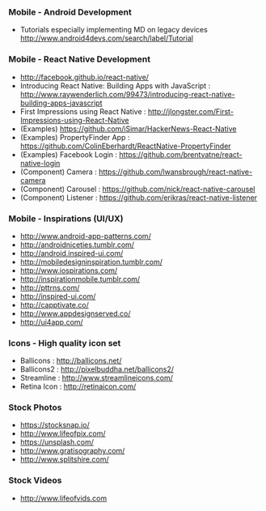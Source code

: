 ### Mobile - Android Development
- Tutorials especially implementing MD on legacy devices http://www.android4devs.com/search/label/Tutorial

### Mobile - React Native Development
- http://facebook.github.io/react-native/
- Introducing React Native: Building Apps with JavaScript : http://www.raywenderlich.com/99473/introducing-react-native-building-apps-javascript
- First Impressions using React Native : http://jlongster.com/First-Impressions-using-React-Native
- (Examples) https://github.com/iSimar/HackerNews-React-Native
- (Examples) PropertyFinder App : https://github.com/ColinEberhardt/ReactNative-PropertyFinder
- (Examples) Facebook Login : https://github.com/brentvatne/react-native-login
- (Component) Camera : https://github.com/lwansbrough/react-native-camera
- (Component) Carousel : https://github.com/nick/react-native-carousel
- (Component) Listener : https://github.com/erikras/react-native-listener

### Mobile - Inspirations (UI/UX)
- http://www.android-app-patterns.com/
- http://androidniceties.tumblr.com/
- http://android.inspired-ui.com/
- http://mobiledesigninspiration.tumblr.com/
- http://www.iospirations.com/
- http://inspirationmobile.tumblr.com/
- http://pttrns.com/
- http://inspired-ui.com/
- http://capptivate.co/
- http://www.appdesignserved.co/
- http://ui4app.com/

### Icons - High quality icon set
- Ballicons : http://ballicons.net/
- Ballicons2 : http://pixelbuddha.net/ballicons2/
- Streamline : http://www.streamlineicons.com/
- Retina Icon : http://retinaicon.com/

### Stock Photos
- https://stocksnap.io/
- http://www.lifeofpix.com/
- https://unsplash.com/
- http://www.gratisography.com/
- http://www.splitshire.com/

### Stock Videos
- http://www.lifeofvids.com
